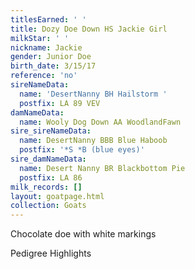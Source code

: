 ```yaml
---
titlesEarned: ' '
title: Dozy Doe Down HS Jackie Girl
milkStar: ' '
nickname: Jackie
gender: Junior Doe
birth_date: 3/15/17
reference: 'no'
sireNameData:
  name: 'DesertNanny BH Hailstorm '
  postfix: LA 89 VEV
damNameData:
  name: Wooly Dog Down AA WoodlandFawn
sire_sireNameData:
  name: DesertNanny BBB Blue Haboob
  postfix: '*S *B (blue eyes)'
sire_damNameData:
  name: Desert Nanny BR Blackbottom Pie
  postfix: LA 86
milk_records: []
layout: goatpage.html
collection: Goats
---
```

Chocolate doe with white markings

Pedigree Highlights
